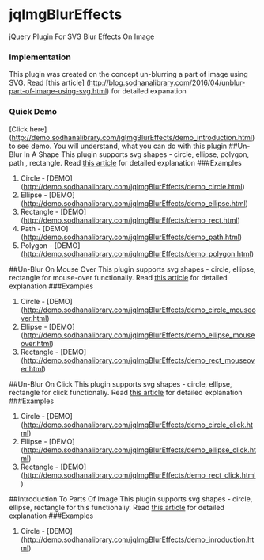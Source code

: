 # jqImgBlurEffects
jQuery Plugin For SVG Blur Effects On Image
### Implementation
This plugin was created on the concept un-blurring a part of image using SVG. Read [this article] (http://blog.sodhanalibrary.com/2016/04/unblur-part-of-image-using-svg.html) for detailed expanation
### Quick Demo
[Click here] (http://demo.sodhanalibrary.com/jqImgBlurEffects/demo_introduction.html) to see demo. You will understand, what you can do with this plugin
##Un-Blur In A Shape
This plugin supports svg shapes - circle, ellipse, polygon, path , rectangle. Read [this article](http://blog.sodhanalibrary.com/2016/05/jqimgblureffects-unblur-part-of-image_1.html) for detailed explanation
###Examples
1. Circle - [DEMO] (http://demo.sodhanalibrary.com/jqImgBlurEffects/demo_circle.html)
2. Ellipse - [DEMO] (http://demo.sodhanalibrary.com/jqImgBlurEffects/demo_ellipse.html)
3. Rectangle - [DEMO] (http://demo.sodhanalibrary.com/jqImgBlurEffects/demo_rect.html)
4. Path - [DEMO] (http://demo.sodhanalibrary.com/jqImgBlurEffects/demo_path.html)
5. Polygon - [DEMO] (http://demo.sodhanalibrary.com/jqImgBlurEffects/demo_polygon.html)
 

##Un-Blur On Mouse Over
This plugin supports svg shapes - circle, ellipse, rectangle for mouse-over functionaliy. Read [this article](http://blog.sodhanalibrary.com/2016/05/jqimgblureffects-unblur-part-of-image.html) for detailed explanation
###Examples
1. Circle - [DEMO] (http://demo.sodhanalibrary.com/jqImgBlurEffects/demo_circle_mouseover.html)
2. Ellipse - [DEMO] (http://demo.sodhanalibrary.com/jqImgBlurEffects/demo_ellipse_mouseover.html)
3. Rectangle - [DEMO] (http://demo.sodhanalibrary.com/jqImgBlurEffects/demo_rect_mouseover.html)
 

##Un-Blur On Click
This plugin supports svg shapes - circle, ellipse, rectangle for click functionaliy. Read [this article](http://blog.sodhanalibrary.com/2016/05/jqimgblureffects-unblur-part-of-image.html) for detailed explanation
###Examples
1. Circle - [DEMO] (http://demo.sodhanalibrary.com/jqImgBlurEffects/demo_circle_click.html)
2. Ellipse - [DEMO] (http://demo.sodhanalibrary.com/jqImgBlurEffects/demo_ellipse_click.html)
3. Rectangle - [DEMO] (http://demo.sodhanalibrary.com/jqImgBlurEffects/demo_rect_click.html)

##Introduction To Parts Of Image
This plugin supports svg shapes - circle, ellipse, rectangle for this functionaliy. Read [this article](http://blog.sodhanalibrary.com/2016/05/jqimgblureffects-step-by-step.html) for detailed explanation
###Examples
1. Circle - [DEMO] (http://demo.sodhanalibrary.com/jqImgBlurEffects/demo_inroduction.html)

